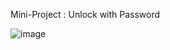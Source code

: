 Mini-Project : Unlock with Password


![image](https://github.com/Zm1thDev/Arduino-mini-project/assets/139777730/89dbb69b-df2a-471e-8352-40872043079e)
